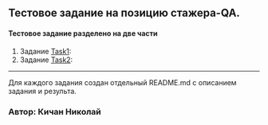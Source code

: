 ## Тестовое задание на позицию стажера-QA.

#### Тестовое задание разделено на две части
1. Задание [Task1](/task_1):
2. Задание [Task2](/task_2):
---------
Для каждого задания создан отдельный README.md с описанием задания и результа.

### Автор: Кичан Николай
